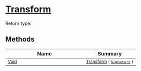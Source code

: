 # [Transform](./AddConst-100663603.md)


Return type:
## Methods

| Name | Summary | 
| --- | --- | 
| <sub>[Void](https://docs.microsoft.com/en-us/dotnet/api/System.Void)</sub><img width=200/>| <sub>[Transform](./AddConst-100663603.md) ( [`Signature`](./../../Signature.md) )</sub>| <br>


